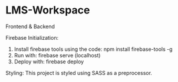# LMS-Workspace

Frontend &amp; Backend

Firebase Initialization:

1. Install firebase tools using the code: npm install firebase-tools -g
2. Run with: firebase serve (localhost)
3. Deploy with: firebase deploy

Styling:
This project is styled using SASS as a preprocessor.
